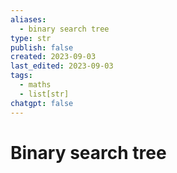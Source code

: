 ```yaml
---
aliases:
  - binary search tree
type: str
publish: false
created: 2023-09-03
last_edited: 2023-09-03
tags:
  - maths
  - list[str]
chatgpt: false
---
```

# Binary search tree
